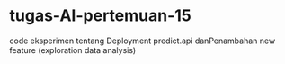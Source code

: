 # tugas-AI-pertemuan-15
code eksperimen tentang Deployment predict.api  danPenambahan new feature (exploration data analysis)
